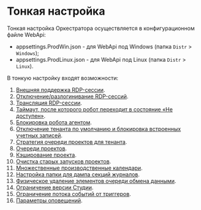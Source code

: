 # Тонкая настройка
Тонкая настройка Оркестратора осуществляется в конфигурационном файле WebApi:
* appsettings.ProdWin.json - для WebApi под Windows (папка `Distr` > `Windows`);
* appsettings.ProdLinux.json - для WebApi под Linux (папка `Distr` > `Linux`).

В тонкую настройку входят возможности:
1. [Внешняя поддержка RDP-сессии](https://docs.primo-rpa.ru/primo-rpa/orchestrator/fine-tuning/rdp-sessions).
1. [Отключение/разлогинивание RDP-сессий](https://docs.primo-rpa.ru/primo-rpa/orchestrator/fine-tuning/disabling-rdp-sessions).
1. [Трансляция RDP-сессии](https://docs.primo-rpa.ru/primo-rpa/orchestrator/fine-tuning/broadcast-rdp-session).
1. [Таймаут, после которого робот переходит в состояние «Не доступен»](https://docs.primo-rpa.ru/primo-rpa/orchestrator/fine-tuning/robot-state).
1. [Блокировка робота агентом](https://docs.primo-rpa.ru/primo-rpa/orchestrator/fine-tuning/blocking-robot-by-agent).
1. [Отключение тенанта по умолчанию и блокировка встроенных учетных записей](https://docs.primo-rpa.ru/primo-rpa/orchestrator/fine-tuning/disable-default-tenant).
1. [Стратегия очереди проектов для тенанта](https://docs.primo-rpa.ru/primo-rpa/orchestrator/fine-tuning/project-queue-strategies-for-tenant).
1. [Очереди проектов](https://docs.primo-rpa.ru/primo-rpa/orchestrator/fine-tuning/project-queue).
1. [Кэширование проекта](https://docs.primo-rpa.ru/primo-rpa/orchestrator/fine-tuning/project-caching).
1. [Очистка старых запусков проектов](https://docs.primo-rpa.ru/primo-rpa/orchestrator/fine-tuning/setting-up-old-runs-cleaning).
1. [Множественные производственные календари](https://docs.primo-rpa.ru/primo-rpa/orchestrator/fine-tuning/multiple-production-calendars).
1. [Настройка папки для дампа секций журналов](https://docs.primo-rpa.ru/primo-rpa/orchestrator/fine-tuning/log-section-dump-folder).
1. [Физическое удаление элементов очереди обмена данными](https://docs.primo-rpa.ru/primo-rpa/orchestrator/fine-tuning/physic-removing-items).
1. [Ограничение версии Студии](https://docs.primo-rpa.ru/primo-rpa/orchestrator/fine-tuning/limit-studio-version).
1. [Ограничение потока событий от триггеров](https://docs.primo-rpa.ru/primo-rpa/orchestrator/fine-tuning/limit-thread-of-events-from-triggers).
1. [Параметры оповещений](https://docs.primo-rpa.ru/primo-rpa/orchestrator/fine-tuning/notification-settings).

